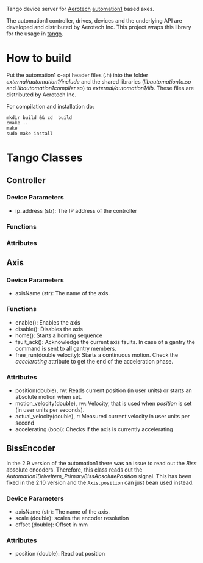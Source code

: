 Tango device server for [Aerotech](https://www.aerotech.com/) [automation1](https://www.aerotech.com/product/software/automation1-software-based-machine-controller/) based axes.

The automation1 controller, drives, devices and the underlying API are developed and distributed by Aerotech Inc.
This project wraps this library for the usage in [tango](https://www.tango-controls.org/).

# How to build
Put the automation1 c-api header files (.h) into the folder *external/automation1/include*
and the shared libraries (*libautomation1c.so* and *libautomation1compiler.so*) to *external/automation1/lib*.
These files are distributed by Aerotech Inc.

For compilation and installation do:

    mkdir build && cd  build
    cmake ..
    make
    sudo make install

# Tango Classes

## Controller
### Device Parameters
* ip_address (str): The IP address of the controller

### Functions

### Attributes

## Axis
### Device Parameters
* axisName (str): The name of the axis.

### Functions

* enable(): Enables the axis
* disable(): Disables the axis
* home(): Starts a homing sequence
* fault_ack(): Acknowledge the current axis faults. In case of a gantry the command is sent to all gantry members.
* free_run(double velocity): Starts a continuous motion. Check the *accelerating* attribute to get the end of the acceleration phase.


### Attributes

* position(double), rw: Reads current position (in user units) or starts an absolute motion when set.
* motion_velocity(double), rw: Velocity, that is used when *position* is set (in user units per seconds).
* actual_velocity(double), r: Measured current velocity in user units per second
* accelerating (bool): Checks if the axis is currently accelerating

## BissEncoder

In the 2.9 version of the automation1 there was an issue to read out the *Biss* absolute encoders.
Therefore, this class reads out the *Automation1DriveItem_PrimaryBissAbsolutePosition* signal.
This has been fixed in the 2.10 version and the `Axis.position` can just bean used instead.

### Device Parameters
* axisName (str): The name of the axis.
* scale (double): scales the encoder resolution
* offset (double): Offset in mm

### Attributes
* position (double): Read out position

